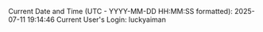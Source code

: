 Current Date and Time (UTC - YYYY-MM-DD HH:MM:SS formatted): 2025-07-11 19:14:46
Current User's Login: luckyaiman
